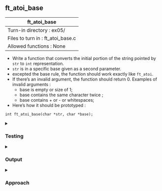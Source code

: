 ## ft_atoi_base

|               ft_atoi_base        |
|---------------------------------|
| Turn-in directory : ex05/       |
| Files to turn in : ft_atoi_base.c |
| Allowed functions : None       |

- Write a function that converts the initial portion of the string pointed by <code>str</code> to <code>int</code> representation.
- <code>str</code> is in a specific base given as a second parameter.
- excepted the base rule, the function should work exactly like <code>ft_atoi</code>.
- If there’s an invalid argument, the function should return 0. Examples of invalid arguments :
	- base is empty or size of 1;
	- base contains the same character twice ;
	- base contains + or - or whitespaces;
- Here’s how it should be prototyped :
```
int ft_atoi_base(char *str, char *base);
```

<details>

<summary><h3>Testing</h3></summary>

<pre><code>#include &gtstdio.h&lt
int	main(void)
{
	char	str1[20] = "-101010";
    char    str2[] = "1101";
    char    str3[] = "39";
    char    str4[] = "1010";
    char    str5[] = "baba";
    char    str6[] = "4434";

	printf("str1: %d\n", ft_atoi_base(str1, "01"));
    printf("str2: %d\n", ft_atoi_base(str2, "01"));
    printf("str3: %d\n", ft_atoi_base(str3, "0123456789abcdef"));
    printf("str4: %d\n", ft_atoi_base(str4, "012"));
    printf("str5: %d\n", ft_atoi_base(str5, "abc"));
    printf("str6: %d\n", ft_atoi_base(str6, "34"));
	return (0);
}</code></pre>

See [testing file](main.c)

</details>

<details>
<summary><h3>Output</h3></summary>

<pre><code>str1: -42
str2: 13
str3: 57
str4: 30
str5: 30
str6: 13
</code></pre>

</details>

<details>
<summary><h3>Approach</h3></summary>

This <a href=ft_atoi_base.c>exercise</a> builds on the previous exercises in C04 amazingly. We work off <a href=../04_ft_atoi>ft_atoi</a> and integrate bits of code done in <a href=../05/ft_putnbr_base>ft_putnbr_base</a>. 

The key differences made to <code>ft_atoi</code> to create <code>ft_atoi_base</code> are:
- Check that <code>base</code> is valid. Code from <code>ft_putnbr_base</code> is reused here.
- Adapt the part that converts numeric characters into digits and combines them into an <code>int</code> so that it converts <code>base</code> characters into digits and combines them into an <code>int</code> (lines 89-91 and <code>ft_c_is_base</code>). 

A helper function <code>ft_c_is_base</code> is used to adapt the last part of <code>ft_atoi</code>. First, <code>ft_c_is_base</code> is created to replace the role of <code>ft_c_is_numeric</code> in <code>ft_atoi</code> and do a little more. <code>ft_c_is_numeric</code> returned <code>1</code> if the character was a numeric character and <code>0</code> otherwise. <code>ft_c_is_base</code> will return the <i>index</i> if the character is found in <code>base</code>, and <code>-1</code> otherwise. <code>-1</code> is used instead of <code>0</code> since <code>0</code> is a valid index that could be returned if the character is the first element in <code>base</code>. Due to this, in lines 89-91, we loop through characters of <code>str</code> that are in <code>base</code> by using:

<pre><code>89	while (ft_c_is_base(str[i], base) > -1)</code></pre>

When converting the <code>base</code> characters into digits, what matters is the index of these characters in <code>base</code>. For instance, when faced with <code>base</code> of <code>"abc"</code>, we simply want to know that any instance of <code>'b'</code> in <code>str</code> is the 2nd character in <code>base</code>. As a result, the way <code>ft_c_is_base</code> was coded to returns a wider range of values becomes very useful. The index that is returned by <code>ft_c_is_base</code> can be directly used in place of <code>(str[i] - '0')</code> in <code>ft_atoi</code>. The last adapation is straightforward where <code>r * 10</code> in <code>ft_atoi</code> is changed to <code>r * ft_strlen(base)</code> in <code>ft_atoi_base</code>.
 
</details>